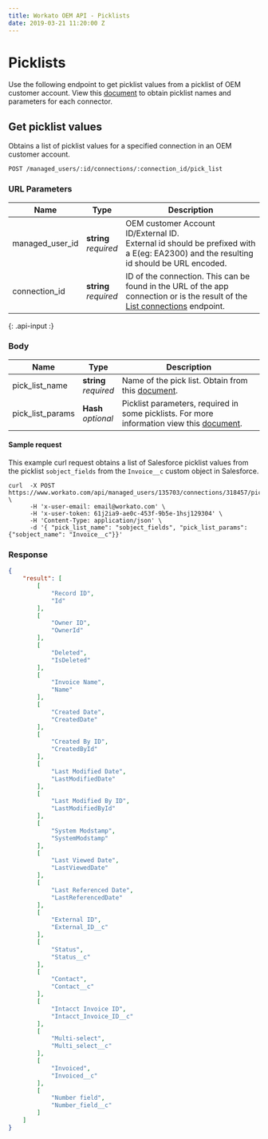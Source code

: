 ```yaml
---
title: Workato OEM API - Picklists
date: 2019-03-21 11:20:00 Z
---
```


# Picklists

Use the following endpoint to get picklist values from a picklist of OEM customer account. View this [document](https://docs.google.com/spreadsheets/d/1XnzSkUo72Bp6THWhFim0444FXNfziMJo7ouzP5eO9T0/edit?usp=sharing) to obtain picklist names and parameters for each connector.

## Get picklist values

Obtains a list of picklist values for a specified connection in an OEM customer account.

```
POST /managed_users/:id/connections/:connection_id/pick_list
```
### URL Parameters

| Name | Type | Description |
|------|------|-------------|
| managed_user_id | **string**<br>_required_ | OEM customer Account ID/External ID. <br>External id should be prefixed with a E(eg: EA2300) and the resulting id should be URL encoded. |
| connection_id | **string**<br>_required_ | ID of the connection. This can be found in the URL of the app connection or is the result of the [List connections](/oem/oem-api/connections.md#list-connections) endpoint.  |
{: .api-input :}

### Body
| Name | Type | Description |
|------|------|-------------|
| pick_list_name | **string**<br>_required_ | Name of the pick list. Obtain from this [document](/oem/oem-api/picklist-parameters.md). |
| pick_list_params | **Hash**<br>_optional_ | Picklist parameters, required in some picklists. For more information view this [document](/oem/oem-api/picklist-parameters.md). |

#### Sample request

This example curl request obtains a list of Salesforce picklist values from the picklist `sobject_fields` from the `Invoice__c` custom object in Salesforce.

```shell
curl  -X POST https://www.workato.com/api/managed_users/135703/connections/318457/pick_list \
      -H 'x-user-email: email@workato.com' \
      -H 'x-user-token: 61j2ia9-ae0c-453f-9b5e-1hsj129304' \
      -H 'Content-Type: application/json' \
      -d '{ "pick_list_name": "sobject_fields", "pick_list_params": {"sobject_name": "Invoice__c"}}'

```

### Response

```json
{
    "result": [
        [
            "Record ID",
            "Id"
        ],
        [
            "Owner ID",
            "OwnerId"
        ],
        [
            "Deleted",
            "IsDeleted"
        ],
        [
            "Invoice Name",
            "Name"
        ],
        [
            "Created Date",
            "CreatedDate"
        ],
        [
            "Created By ID",
            "CreatedById"
        ],
        [
            "Last Modified Date",
            "LastModifiedDate"
        ],
        [
            "Last Modified By ID",
            "LastModifiedById"
        ],
        [
            "System Modstamp",
            "SystemModstamp"
        ],
        [
            "Last Viewed Date",
            "LastViewedDate"
        ],
        [
            "Last Referenced Date",
            "LastReferencedDate"
        ],
        [
            "External ID",
            "External_ID__c"
        ],
        [
            "Status",
            "Status__c"
        ],
        [
            "Contact",
            "Contact__c"
        ],
        [
            "Intacct Invoice ID",
            "Intacct_Invoice_ID__c"
        ],
        [
            "Multi-select",
            "Multi_select__c"
        ],
        [
            "Invoiced",
            "Invoiced__c"
        ],
        [
            "Number field",
            "Number_field__c"
        ]
    ]
}
```
